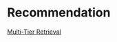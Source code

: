 # Recommendation

[Multi-Tier Retrieval](https://github.com/MohsenEbrahimi86/ml-notes/blob/main/recommendation/multi--tier-retrieval.md)
